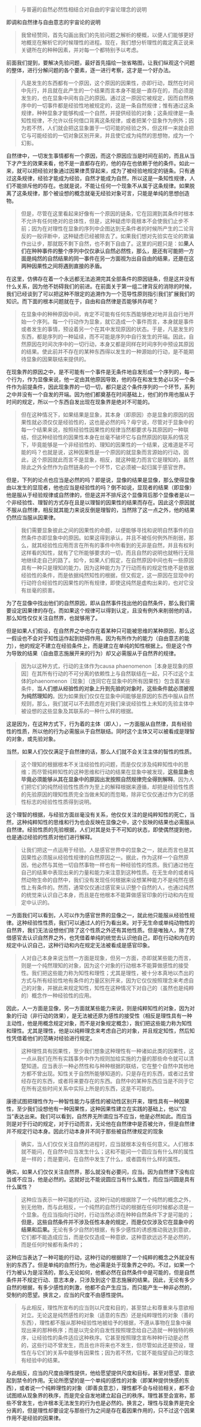 <blockquote>与普遍的自然必然性相结合对自由的宇宙论理念的说明</blockquote><p>即调和自然律与自由意志的宇宙论的说明</p><blockquote>我曾经赞同，首先勾画出我们的先验问题之解析的梗概，以便人们能够更好地概览在解析它的时候理性的进程。现在，我们想分析理性的裁定真正说来关键所在的种种因素，并对每一个都特别予以考虑。</blockquote><p>前面我们提到，要解决先验问题，最好首先描绘一张省略图，让我们纵观这个问题的整体，进行分解问题的各个要素，逐一进行考察，这才是一个好办法。</p><blockquote>凡是发生的东西都有一个原因，这个原因的因果性，亦即行动，既然在时间中先行，并且就在此产生的一个结果而言本身不能是一直存在的，而必须是发生的，也在显象中间有自己的原因。通过这一原因它被规定，因而自然秩序中的一切事件都是经验性地被规定的，这是一条自然规律；惟有通过这条规律，种种显象才能够构成一个自然，并提供经验的对象；这条规律是一条知性规律，不允许以任何借口背离这条规律，或者把某个显象作为例外；因为若不然，人们就会把这显象置于一切可能的经验之外，但这样一来就会把它与可能经验的一切对象区别开来，并且使它成为纯然的思想物，成为一个幻影。</blockquote><p>自然律中，一切发生事情都有一个原因，而这个原因应当是时间在前的，而且从当下才产生的效果来看，他不是一直都存在的，他的存在也依赖于他的条件。如此一来，就可以把经验对象通过因果律贯穿起来，成为了被经验地规定的链条。只有通过这条规律，经验才能成为经验，自然才能成为自然，所以这是一条知性规律，人们不能排斥他的存在。也就是说，不能让任何一个现象不从属于这条规律。如果脱离了这条规律，那个被设想的概念就毫无经验对象可言，只能是单纯的思想创造物。</p><blockquote>但是，尽管在这里看起来好像有一个原因的链条，它在回溯到其条件时根本不允许有任何绝对的总体性，但是，这种疑虑毕竟根本不会使我们止步不前；因为在对理性在显象的序列中企图达到无条件者的时候所产生的二论背反的一般评断中，这种疑虑已经被除去了。如果我们想对先验实在论的欺骗作出让步，那就既不剩下自然，也不剩下自由了。这里的问题只是：如<b>果人们在种种事件的整个序列中仅仅承认自然必然性，那么，是还有可能把一方面是纯然的自然结果的同一事件在另一方面视为出自自由的结果，还是在这两种因果性之间将遇到直接的矛盾。</b></blockquote><p>在这里，仿佛存在着一个永远都无法追溯完其全部条件的原因链条，但是这并没有什么关系，因为他不妨碍我们的前进。在前面关于第一组二律背反的消除的时候，我们已经谈到了可以把这种不限定的追溯作为一个范导性原则指引我们扩展我们的知识。而下面的根本问题就在于，自由和自然律是否能够共存呢？</p><blockquote>在显象中的种种原因中间，肯定不可能有任何东西能够绝对地并且自行地开始一个序列。每一个行动作为显象，就它造成一个事件而言，本身就是事件或者发生的事情，预设着另一个在其中发现原因的状态。于是，凡是发生的东西，都是序列的一种延续，而不可能是序列中自行发生的开端。因此，自然原因在时间次序中的一切行动，本身又都是同样在时间序列中预设其原因的结果。使此前并不存在的某种东西得以发生的一种源始的行动，是不能期待显象的因果联结来提供的。</blockquote><p>在现象界的原因之中，是不可能有一个事件是无条件地自发形成一个序列的，每一个行为，作为显像来说，他一定由其他原因导致，他的存在和发生势必以另一个条件作为前提条件，因此现象界的一切一切，都只是这个条件序列的一个环节，系列之中并没有一个自发的开端。因为他们都奠基在时间基础上，他们的作用也服从于时间的规定，所以一个东西自发出现在现象界是绝对不可能的。</p><blockquote>但在这种情况下，如果结果是显象，其本身（即原因）亦是显象的原因的因果性就必须仅仅是经验性的，这也是必然的吗？毋宁说，尽管对于显象中的每一个结果来说，按照经验性因果性的规律当然都要求与其原因的一种联结，但这种经验性的因果性本身在丝毫不破坏它与自然原因的联系的情况下，毕竟能够是一个非经验性的、理知的因果性的一个结果，这难道是不可能的吗？也就是说，这种因果性是一个原因的就显象而言源始的行动，因此，这个原因就此而言不是显象，相反，就这种能力而言它是理知的，虽然除此之外全然作为自然链条的一个环节，它必须被一起归属于感官世界。</blockquote><p>但是，下列的论点也应当是必然的吗？即是说，显像的结果是显像，那么使得显像由以发生的显现者，他也应当是经验性的吗？倒不如说，显现者的结果（即显像）他是服从于经验规律或自然律的，但是这并不排斥这个显像背后那个显像者是以一个非经验性、理智的方式存在且是以理智的因果性的结果而存在。因此这个原因就不服从自然律，相反就其能力来说反倒是理智的，当然除了这一点之外，他的结果仍然应当服从因果律。</p><blockquote>我们需要显象彼此之间的因果性的命题，以便能够寻找和说明自然事件的自然条件亦即显象中的原因。如果这得到承认，并且不被任何例外所削弱，那么，就其经验性应用而言在所有的事件中所看到的无非是自然，并且有权利这样看的知性，就有了它所能够要求的一切，而且自然的说明也就畅行无阻地继续走自己的路了。如今，如果人们假定，在自然原因中间也有一些原因具有一种只是理知的能力，因为这种能力为了行动而有的规定性绝不是依据经验性的条件，而是依据纯然知性的根据，但又假定，这一原因在显现中的行动符合经验性的因果性的所有规律，即使这纯然是虚构出来的，也对它没有丝毫的损害。</blockquote><p>为了在显像中找出他们的自然原因，即从自然事件找出他的自然条件，那么我们需要设定因果律的存在。而如果这个规律可以得到认定，且没有例外来削弱他的话，那么知性仅仅关注自然界，也就够用了。</p><p>但是如果人们假设，在自然界之中也存在着某种只可能被思维的某种原因，那么这一假设也不会对于知性运作起到妨碍作用。因为有所作为的能力（自由意志的能力），他的规定不建立在经验条件上，而是建立在单纯的知性根据上。但是这个作为导致的结果（自由意志施展开来的行为）却又必需服从于自然界的规律。</p><blockquote>因为以这种方式，行动的主体作为causa phaenomenon［本身是现象的原因］在其所有行动的不可分离的依赖性上与自然联结在一起，只不过这个主体的phaenomenon［现象］（连同它在显象中的所有因果性）包含着某些条件，<b>当人们想从经验性的对象上升到先验的对象时，这些条件就必须被视为纯然理知的</b>。因为如果我们仅仅在显象中间能够是原因的东西中服从自然规则，那么，我们就可以不去顾虑在对我们来说经验性上未知的先验主体中被设想的这些显象及其联系的一种什么样的根据。</blockquote><p>这是因为，在这种方式下，行为着的主体（即人），一方面服从自然律，具有经验性的性质，所以他的行为必需服从于自然联结。同时这个主体又可以被看成是理智的对象，或先验对象。</p><p>当然，如果人们仅仅满足于自然律的话，那么人们就不会关注主体的智性的性质。</p><blockquote>这个理知的根据根本不关注经验性的问题，而是仅仅涉及纯粹知性中的思维；而尽管纯粹知性的这种思维和行动的结果在显象中被发现，<b>这些显象也毕竟必须能够从其在显象中的原因出发按照自然规律完全得到解释</b>。因为人们把它们的纯然经验性性质作为至上的解释根据来遵循，却把是经验性性质的先验原因的理知性质完全当做未知的而忽略，除非它仅仅通过作为它的感性标志的经验性性质得到说明。</blockquote><p>这个理智的根据，与经验方面丝毫没有关系，他仅仅关注的是纯粹知性的死亡，当然，这种纯粹知性的思维和行为也会反映在显像之中，这个反映的结果也必需服从自然律。经验性质的先验根据，人们对其是处于不可知的状态，即使偶然提到他，也是通过经验的性质对他们进行解释。</p><blockquote>让我们把这一点运用于经验。人是感官世界中的显象之一，就此而言也是其因果性必须服从经验性规律的自然原因之一。据此，作为这样一个自然原因，他必然与其他一切自然事物一样也有一种经验性的性质。我们通过他在自己的结果中表现出来的力量和能力来注意到这种性质。在无生命的或者纯然动物生命的自然中，我们没有发现任何根据来设想某种能力不是纯然在感性上有条件的。然而，通常仅仅通过感官来认识整个自然的人，也通过纯然的统觉来认识自己本身，而且是在他根本不能算做感官印象的行动和内在规定中认识的。</blockquote><p>一方面我们可以看到，人可以作为感官世界的显像之一，就此他只能服从经验性规律。这种经验性性质，我们可以通过人的行为看出来。对于无生命或单纯动物性的自然界，我们无法设想他们除了这个性质之外还有其他性质。但是唯独人，除了凭借感官去认识自然界之外，也凭借着单纯的统觉去认识他自己，即在行动和内在的规定中认识自己，这种行动和内在规定无法被看成是感官印象。</p><blockquote>人对自己本身来说当然一方面是现象，但另一方面，亦即就某些能力而言，则是一个纯然理知的对象，因为这个对象的行动根本不能算做感性的接受性。我们把这些能力称为知性和理性；尤其是理性，被十分本真地以杰出的方式与所有经验性地有条件的力量区别开来，因为它仅仅按照理念来考虑自己的对象，并据此来规定知性，知性在这种情况下对自己的（虽然也是纯粹的）概念作一种经验性的应用。</blockquote><p>因此，人一方面是显像，另一方面就某些能力来说，则是纯粹知性的对象，因为对象的行动（非行动的效果），是无法被还原为感性的接受性（相反是理性具有一种主动性，他是用概念规定对象，而不是对象规定概念），我们把这些能力称为知性和理性。尤其是理性，他是以纯粹理念来考虑自己的对象，并且规定知性，然后知性凭借着他们的范畴对经验进行规定。</p><blockquote>这种理性具有因果性，至少我们想象这种理性有一种诸如此类的因果性，这一点从我们在所有实践事务中作为规则加给实施的力量的那些命令就可以清楚知道。应当表示一种必然性和与种种根据的联结，它在整个自然中其他地方都不曾出现。知性关于自然所能够知道的，只是存在的东西，或者过去曾经存在的东西，或者将来要存在的东西。自然中的某种东西应当是不同于它在所有这些时间关系中实际上所是的东西，这是不可能的。</blockquote><p>康德试图把理性作为一种智性能力与感性的被动性区别开来，理性具有一种因果性，至少我们设想他有一种因果性，这种因果性建立在实践的基础上，他以“应当”表达出来。我们可以看到，自然界无所谓应当不应当，他是必然如此。而应当则是对于行动的规定，对于行动而言，无论他在自然律中是否被允许，但是自然律并不规定行动本身。因此行动本身并不同于那些被自然律规定的现象</p><blockquote>确实，当人们仅仅关注自然的进程时，应当就根本没有任何意义。人们根本就不能问，在自然中应当发生什么；这和不能问一个圆应当有什么样的属性是一样的；而是要问，在自然中发生了什么，或者圆有什么样的属性。</blockquote><p>确实，如果人们仅仅关注自然界，那么就没有必要问，应当。因为自然律下没有应当或不应当，他是必然的。这就好比不能说圆应当有什么属性，而应当问圆是具有什么属性？</p><blockquote>这种应当表示一种可能的行动，这种行动的根据除了一个纯然的概念之外，别无他物，而与此相反，一个纯然的自然行动的根据在任何时候都必须是一个显象。在应当指向行动时，行动当然必须在种种自然条件下才是可能的；<b>但是，这些自然条件并不涉及任性本身的规定，而是仅仅涉及它在显象中的结果和后果。</b>无论有多少自然的根据，有多少感性的诱惑推动我达到意欲，它们都不能造成应当，而是仅仅造成一种意欲，这种意欲远远不是必然的，而是任何时候都有条件的；</blockquote><p>这种应当表达了一种可能的行动，这种行动的根据除了一个纯粹的概念之外就没有别的东西了。但是单纯的自然行为，他必需是处于现象界之中的。不过，如果一个行为被认为是淫荡的，那么无论如何，他都必然在自然条件中是可能的，但是自然条件并不规定行动、意志本身，只涉及到这个意志施展的结果。因此，无论有多少自然的根据，有多少感性的刺激，他都不会产生应当，而只能产生一种非必然的，受制约的愿望。换言之，应当的尺度不由感性提供。</p><blockquote>与此相反，理性所宣布的应当则以尺度和目的，甚至禁止和尊重来与意欲相对立。无论这是纯然感性的对象（适意的东西）还是纯粹理性的对象（善的东西），理性都不服从那种经验性地被给予的根据，不遵从事物在显象中展现出来的那种秩序；而是以完全的自发性按照理念给自己造就一种独特的秩序，让经验性的条件适应这种秩序。它甚至按照理念宣布种种行动是必然的，这些行动不曾发生，而且也许将来也不发生，但尽管如此还是预设，理性在与它们的关系中能够有因果性；因为若不然，它就不能指望自己的理念有经验中的结果。</blockquote><p>与此相反，应当的尺度由理性提供，他给愿望提供尺度和目标，甚至对愿望、意欲起到禁令的作用。无论所愿望的是一个单纯的感性的对象（即某种提供快感的东西），或者说一个纯粹理性的对象（即善良意志），理性都不会与经验相关，都不会试图顺从现象界的秩序，而是完全自发地建立起自己的秩序。理性甚至会宣称，那些不曾发生，也许根本无法发生的行为也是必然的。换言之，理性与现象界是完全分离的，但是理性却要设定与那些行为之间是存在着因果作用的，只不过这个因果作用不是经验的因果律。</p>